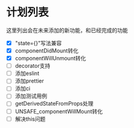 # 计划列表
这里列出会在未来添加的新功能，和已经完成的功能

- [x] "state={}"写法兼容
- [x] componentDidMount转化
- [x] componentWillUnmount转化
- [ ] decorator支持
- [ ] 添加eslint
- [ ] 添加prettier
- [ ] 添加ci
- [ ] 添加测试用例
- [ ] getDerivedStateFromProps处理
- [ ] UNSAFE_componentWillMount转化
- [ ] 解决this问题